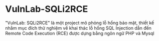 # VulnLab-SQLi2RCE
 "VulnLab: SQLi2RCE" là một project mô phỏng lỗ hổng bảo mật, thiết kế nhằm mục đích thử nghiệm về khai thác lỗ hổng SQL Injection dẫn đến Remote Code Execution (RCE) được dựng bằng ngôn ngữ PHP và Mysql
